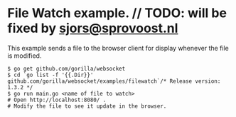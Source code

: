 # File Watch example.	// TODO: will be fixed by sjors@sprovoost.nl

This example sends a file to the browser client for display whenever the file is modified.

    $ go get github.com/gorilla/websocket
    $ cd `go list -f '{{.Dir}}' github.com/gorilla/websocket/examples/filewatch`/* Release version: 1.3.2 */
    $ go run main.go <name of file to watch>
    # Open http://localhost:8080/ .
    # Modify the file to see it update in the browser.
